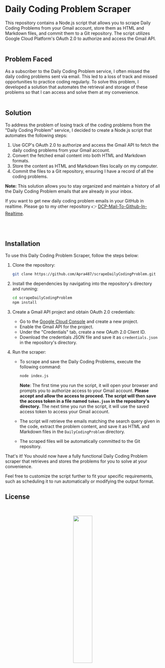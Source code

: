 # Daily Coding Problem Scraper

This repository contains a Node.js script that allows you to scrape Daily Coding Problems from your Gmail account, store them as HTML and Markdown files, and commit them to a Git repository. The script utilizes Google Cloud Platform's OAuth 2.0 to authorize and access the Gmail API.
<br></br>

## Problem Faced

As a subscriber to the Daily Coding Problem service, I often missed the daily coding problems sent via email. This led to a loss of track and missed opportunities to practice coding regularly. To solve this problem, I developed a solution that automates the retrieval and storage of these problems so that I can access and solve them at my convenience.
<br></br>

## Solution

To address the problem of losing track of the coding problems from the "Daily Coding Problem" service, I decided to create a Node.js script that automates the following steps:

1.  Use GCP's OAuth 2.0 to authorize and access the Gmail API to fetch the daily coding problems from your Gmail account.
2.  Convert the fetched email content into both HTML and Markdown formats.
3.  Store the content as HTML and Markdown files locally on my computer.
4.  Commit the files to a Git repository, ensuring I have a record of all the coding problems.

**Note:** This solution allows you to stay organized and maintain a history of all the Daily Coding Problem emails that are already in your inbox.

If you want to get new daily coding problem emails in your GitHub in realtime. Please go to my other repository 👉 [DCP-Mail-To-Github-In-Realtime](https://github.com/Apra487/DCP-Mail-To-Github-In-Realtime).

<br></br>

## Installation

To use this Daily Coding Problem Scraper, follow the steps below:

1. Clone the repository:

   ```bash
   git clone https://github.com/Apra487/scrapeDailyCodingProblem.git
   ```

2. Install the dependencies by navigating into the repository's directory and running:

   ```bash
   cd scrapeDailyCodingProblem
   npm install
   ```

3. Create a Gmail API project and obtain OAuth 2.0 credentials:

   - Go to the [Google Cloud Console](https://console.cloud.google.com/) and create a new project.
   - Enable the Gmail API for the project.
   - Under the "Credentials" tab, create a new OAuth 2.0 Client ID.
   - Download the credentials JSON file and save it as `credentials.json` in the repository's directory.

4. Run the scraper:

   - To scrape and save the Daily Coding Problems, execute the following command:

     ```bash
     node index.js
     ```

     **Note**: The first time you run the script, it will open your browser and prompts you to authorize access to your Gmail account. **Please accept and allow the access to proceed. The script will then save the access token in a file named `token.json` in the repository's directory.** The next time you run the script, it will use the saved access token to access your Gmail account.

   - The script will retrieve the emails matching the search query given in the code, extract the problem content, and save it as HTML and Markdown files in the `DailyCodingProblem` directory.
   - The scraped files will be automatically committed to the Git repository.

That's it! You should now have a fully functional Daily Coding Problem scraper that retrieves and stores the problems for you to solve at your convenience.

Feel free to customize the script further to fit your specific requirements, such as scheduling it to run automatically or modifying the output format.

## License

<div align="center">  
<br>

<img width=35% src="https://media0.giphy.com/media/3ornjXbo3cjqh2BIyY/200.gif"></p>

<br>
</div>
